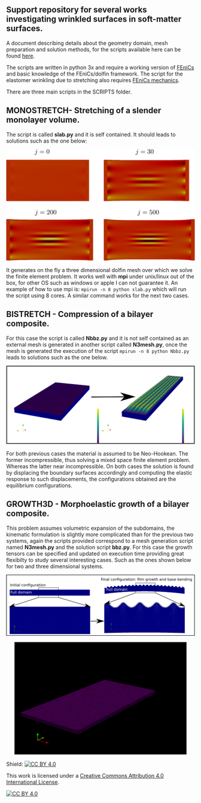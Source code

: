 ## Support repository for several works investigating wrinkled surfaces in soft-matter surfaces.

A document describing details about the geometry domain, mesh preparation and solution methods, for the scripts available here
can be found  <a href="https://calugo.github.io/wrinkles/view.pdf" target="_blank">here</a>.

The scripts are written in python 3x and require a working version of [FEniCs](https://fenicsproject.org/) and basic knowledge of the FEniCs/dolfin framework. The script for the elastomer wrinkling due to stretching also requires [FEniCs mechanics](https://www.sciencedirect.com/science/article/pii/S2352711018300979).

There are three main scripts in the SCRIPTS folder.

## MONOSTRETCH- Stretching of a slender monolayer volume.

The script is called **slab.py** and it is self contained. It should leads to solutions such as the one below: 

![Neo-Hookean](IMGS/SOLS.png)

It generates on the fly a three dimensional dolfin mesh over which we solve the finite element problem. It works well with **mpi** under unix/linux out of the box, for other OS such as windows or apple I can not guarantee it.  An example of how to use mpi is: `mpirun -n 8 python slab.py`
 which will run the script using 8 cores. A similar command works for the next two cases. 

## BISTRETCH - Compression of a bilayer composite.

For this case the script is called **Nbbz.py** and it is not self contained as an external mesh is generated in another script called **N3mesh.py**, once the mesh is generated the execution of the script `mpirun -n 8 python Nbbz.py` leads to solutions such as the one below. 

![Stretchcomp](IMGS/COMP3D.png)

For both previous cases the material is assumed to be Neo-Hookean. The former incompressible, thus solving a mixed space finite element problem. Whereas the latter near incompressible. On both cases the solution is found by displacing the boundary surfaces accordingly and computing the elastic response to such displacements, the configurations obtained are the equilibrium configurations.

## GROWTH3D - Morphoelastic growth of a bilayer composite.

This problem assumes volumetric expansion of the subdomains, the kinematic formulation is slightly more complicated than for the previous two systems, again the scripts provided correspond to a mesh generation script named **N3mesh.py** and the solution script **bbz.py**. For this case the growth tensors can be specified and updated on execution time providing great flexibilty to study several interesting cases. Such as the ones shown below for two and three dimensional systems.

![FILMG2d](IMGS/GR2D.png)

<p align="center">
  <img width="460" height="300" src="IMGS/PR.gif">
</p>


Shield: [![CC BY 4.0][cc-by-shield]][cc-by]

This work is licensed under a
[Creative Commons Attribution 4.0 International License][cc-by].

[![CC BY 4.0][cc-by-image]][cc-by]

[cc-by]: http://creativecommons.org/licenses/by/4.0/
[cc-by-image]: https://i.creativecommons.org/l/by/4.0/88x31.png
[cc-by-shield]: https://img.shields.io/badge/License-CC%20BY%204.0-lightgrey.svg

